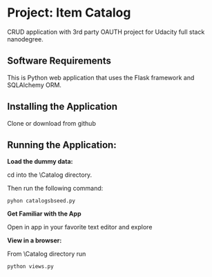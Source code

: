 # Project: Item Catalog

CRUD application with 3rd party OAUTH project for Udacity full stack nanodegree.

## Software Requirements

This is Python web application that uses the Flask framework and SQLAlchemy ORM. 

## Installing the Application

Clone or download from github

## Running the Application:


**Load the dummy data:**

cd into the \Catalog directory.

Then run the following command:

`pyhon catalogsbseed.py`

**Get Familiar with the App**

Open in app in your favorite text editor and explore

**View in a browser:**

From \Catalog directory run

`python views.py`

